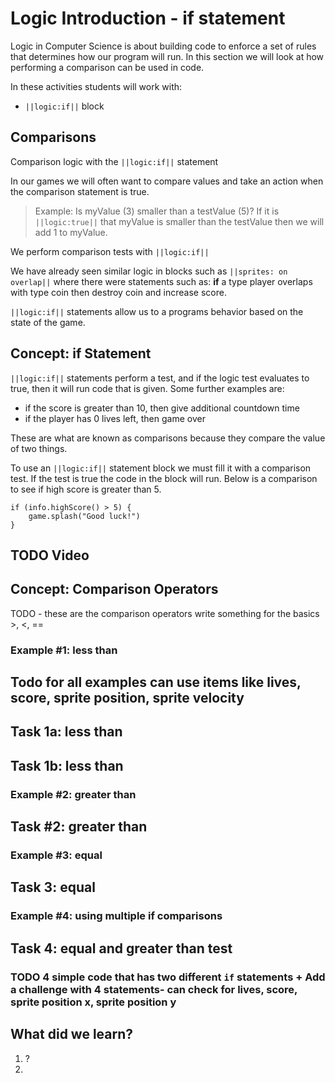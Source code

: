 # Logic Introduction -  if statement

Logic in Computer Science is about building code to enforce a set of rules that determines how our program will run. In this section we will look at how performing a comparison can be used in code.

In these activities students will work with:
* ``||logic:if||`` block

## Comparisons 

Comparison logic with the ``||logic:if||`` statement
 
In our games we will often want to compare values and take an action when the comparison statement is true.

> Example: Is myValue (3) smaller than a testValue (5)? If it is ``||logic:true||`` that myValue is smaller than the testValue then we will add 1 to myValue.

We perform comparison tests with ``||logic:if||`` 

We have already seen similar logic in blocks such as ``||sprites: on overlap||`` where there were statements such as: **if** a type player overlaps with type coin then destroy coin and increase score.

``||logic:if||`` statements allow us to a programs behavior based on the state of the game.

## Concept: **if** Statement

``||logic:if||`` statements perform a test, and if the logic test evaluates to true, then it will run code that is given. Some further examples are:

* if the score is greater than 10, then give additional countdown time
* if the player has 0 lives left, then game over

These are what are known as comparisons because they compare the value of two things.

To use an ``||logic:if||`` statement block we must fill it with a comparison test. If the test is true the code in the block will run. Below is a comparison to see if high score is greater than 5.

```block
if (info.highScore() > 5) {
    game.splash("Good luck!")
}
```
## TODO Video

## Concept: Comparison Operators

TODO - these are the comparison operators write something for the basics >, <, ==

### Example #1: less than 

## Todo for all examples can use items like lives, score, sprite position, sprite velocity

## Task 1a: less than 

## Task 1b: less than 

### Example #2: greater than

## Task #2: greater than

### Example #3: equal 

## Task 3: equal 

### Example #4: using multiple if comparisons 

## Task 4: equal and greater than test

### TODO 4 simple code that has two different `if` statements + Add a challenge with 4 statements- can check for lives, score, sprite position x, sprite position y

## What did we learn?

1. ?
2. 